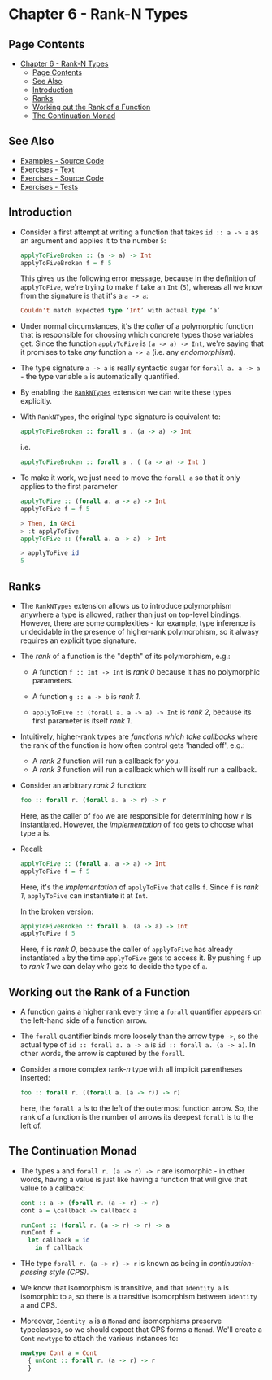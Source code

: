 # Chapter 6 - Rank-N Types

## Page Contents
- [Chapter 6 - Rank-N Types](#chapter-6---rank-n-types)
  - [Page Contents](#page-contents)
  - [See Also](#see-also)
  - [Introduction](#introduction)
  - [Ranks](#ranks)
  - [Working out the Rank of a Function](#working-out-the-rank-of-a-function)
  - [The Continuation Monad](#the-continuation-monad)


## See Also

- [Examples - Source Code](Examples.hs)
- [Exercises - Text](Exercises.md)
- [Exercises - Source Code](Exercises.hs)
- [Exercises - Tests](../../../test/ThinkingWithTypes/Chapter06/ExercisesSpec.hs)


## Introduction

- Consider a first attempt at writing a function that takes `id :: a -> a` as
an argument and applies it to the number `5`:

    ```haskell
    applyToFiveBroken :: (a -> a) -> Int
    applyToFiveBroken f = f 5
  ```

  This gives us the following error message, because in the definition of
  `applyToFive`, we're trying to make `f` take an `Int` (`5`), whereas all
  we know from the signature is that it's a `a -> a`:

    ```haskell
    Couldn't match expected type ‘Int’ with actual type ‘a’
    ```

- Under normal circumstances, it's the _caller_ of a polymorphic function that
is responsible for choosing which concrete types those variables get.  Since
the function `applyToFive` is `(a -> a) -> Int`, we're saying that it promises
to take _any_ function `a -> a` (i.e. any _endomorphism_).

- The type signature `a -> a` is really syntactic sugar for `forall a. a -> a` -
the type variable `a` is automatically quantified.

- By enabling the [`RankNTypes`](https://downloads.haskell.org/~ghc/latest/docs/html/users_guide/glasgow_exts.html#extension-RankNTypes) extension we can write
these types explicitly.

- With `RankNTypes`, the original type signature is equivalent to:

    ```haskell
    applyToFiveBroken :: forall a . (a -> a) -> Int
    ```

  i.e.

    ```haskell
    applyToFiveBroken :: forall a . ( (a -> a) -> Int )
    ```

- To make it work, we just need to move the `forall a` so that it only applies
to the first parameter

    ```haskell
    applyToFive :: (forall a. a -> a) -> Int
    applyToFive f = f 5

    > Then, in GHCi
    > :t applyToFive
    applyToFive :: (forall a. a -> a) -> Int

    > applyToFive id
    5
    ```


## Ranks

- The `RankNTypes` extension allows us to introduce polymorphism anywhere a
type is allowed, rather than just on top-level bindings.  However, there are
some complexities - for example, type inference is undecidable in the presence
of higher-rank polymorphism, so it alwasy requires an explicit type signature.

- The _rank_ of a function is the "depth" of its polymorphism, e.g.:
  - A function `f :: Int -> Int` is _rank 0_ because it has no polymorphic
  parameters.

  - A function `g :: a -> b` is _rank 1_.

  - `applyToFive :: (forall a. a -> a) -> Int` is _rank 2_, because its first
  parameter is itself _rank 1_.

- Intuitively, higher-rank types are _functions which take callbacks_ where the
rank of the function is how often control gets 'handed off', e.g.:
  - A _rank 2_ function will run a callback for you.
  - A _rank 3_ function will run a callback which will itself run a callback.

- Consider an arbitrary _rank 2_ function:

    ```haskell
    foo :: forall r. (forall a. a -> r) -> r
    ```

  Here, as the caller of `foo` we are responsible for determining how `r` is
  instantiated.  However, the _implementation_ of `foo` gets to choose what
  type `a` is.

- Recall:

    ```haskell
    applyToFive :: (forall a. a -> a) -> Int
    applyToFive f = f 5
    ```

  Here, it's the _implementation_ of `applyToFive` that calls `f`.  Since `f`
  is _rank 1_, `applyToFive` can instantiate it at `Int`.

  In the broken version:

    ```haskell
    applyToFiveBroken :: forall a. (a -> a) -> Int
    applyToFive f 5
    ```

  Here, `f` is _rank 0_, because the caller of `applyToFive` has already
  instantiated `a` by the time `applyToFive` gets to access it.  By pushing
  `f` up to _rank 1_ we can delay who gets to decide the type of `a`.


## Working out the Rank of a Function

- A function gains a higher rank every time a `forall` quantifier appears on
the left-hand side of a function arrow.

- The `forall` quantifier binds more loosely than the arrow type `->`, so the
actual type of `id :: forall a. a -> a` is `id :: forall a. (a -> a)`.  In
other words, the arrow is captured by the `forall`.

- Consider a more complex rank-_n_ type with all implicit parentheses inserted:

    ```haskell
    foo :: forall r. ((forall a. (a -> r)) -> r)
    ```

  here, the `forall a` _is_ to the left of the outermost function arrow.  So,
  the rank of a function is the number of arrows its deepest `forall` is to
  the left of.


## The Continuation Monad

- The types `a` and `forall r. (a -> r) -> r` are isomorphic - in other words,
having a value is just like having a function that will give that value to a
callback:

    ```haskell
    cont :: a -> (forall r. (a -> r) -> r)
    cont a = \callback -> callback a

    runCont :: (forall r. (a -> r) -> r) -> a
    runCont f =
      let callback = id
        in f callback
    ```

- THe type `forall r. (a -> r) -> r` is known as being in _continuation-passing
style (CPS)_.

- We know that isomorphism is transitive, and that `Identity a` is isomorphic
to `a`, so there is a transitive isomorphism between `Identity a` and CPS.

- Moreover, `Identity a` is a `Monad` and isomorphisms preserve typeclasses,
so we should expect that CPS forms a `Monad`.  We'll create a `Cont` `newtype`
to attach the various instances to:

    ```haskell
    newtype Cont a = Cont
      { unCont :: forall r. (a -> r) -> r
      }
    ```